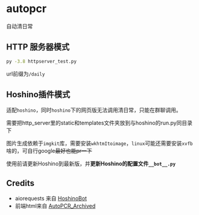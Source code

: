 # autopcr
自动清日常

## HTTP 服务器模式

```bash
py -3.8 httpserver_test.py
```

url前缀为`/daily`

## Hoshino插件模式

适配`hoshino`，同时`hoshino`下的网页版无法调用清日常，只能在群聊调用。

需要把http_server里的static和templates文件夹放到与hoshino的run.py同目录下

图片生成依赖于`imgkit`库，需要安装`wkhtmItoimage`，`linux`可能还需要安装`xvfb`啥的，可自行google~~最好也能pr一下~~

使用前请更新Hoshino到最新版，并**更新Hoshino的配置文件`__bot__.py`**

## Credits
- aiorequests 来自 [HoshinoBot](https://github.com/Ice-Cirno/HoshinoBot)
- 前端html来自 [AutoPCR_Archived](https://github.com/watermellye/AutoPCR_Archived)
